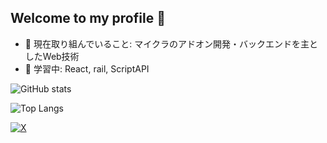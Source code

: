 ## Welcome to my profile 👋

<!--
**gaaaami0307/gaaaami0307** is a ✨ _special_ ✨ repository because its `README.md` (this file) appears on your GitHub profile.

Here are some ideas to get you started:

- 🔭 I’m currently working on ...
- 🌱 I’m currently learning ...
- 👯 I’m looking to collaborate on ...
- 🤔 I’m looking for help with ...
- 💬 Ask me about ...
- 📫 How to reach me: ...
- 😄 Pronouns: ...
- ⚡ Fun fact: ...
-->

- 🔭 現在取り組んでいること: マイクラのアドオン開発・バックエンドを主としたWeb技術
- 🌱 学習中: React, rail, ScriptAPI

![GitHub stats](https://github-readme-stats.vercel.app/api?username=gaaaami0307&show_icons=true&theme=tokyonight)

![Top Langs](https://github-readme-stats.vercel.app/api/top-langs/?username=gaaaami0307&layout=compact&theme=tokyonight)

[![X](https://img.shields.io/badge/Twitter-1DA1F2?logo=twitter&logoColor=white)](https://twitter.com/gaaaami0307)
